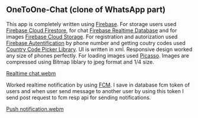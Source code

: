 ## OneToOne-Chat (clone of WhatsApp part)


This app is completely written using [Firebase](https://firebase.google.com/docs/android/setup). For storage users used [Firebase Cloud Firestore](https://firebase.google.com/docs/firestore/quickstart), for chat [Firebase Realtime Database](https://firebase.google.com/docs/database) and for images [Firebase Cloud Storage](https://firebase.google.com/docs/storage/android/start). For registration and autorization used [Firebase Autentification](https://firebase.google.com/docs/auth/android/start) by phone number and getting coutry codes used [Country Code Picker Library](https://github.com/hbb20/CountryCodePickerProject). UI is written in xml. Responsive design worked any size of phones perfectly. For loading images used  [Picasso](https://github.com/square/picasso). Images are compressed using Bitmap liblary to jpeg format and 1/4 size.

[Realtime chat.webm](https://github.com/Erdaulet0341/OneToOne-Chat/assets/98634106/cf9a809e-7c21-454a-b80c-80b065f2ca43)



Worked realtime notification by using [FCM](https://firebase.google.com/docs/cloud-messaging/android/client). I save in database fcm token of users and when user send message to another user by using this token I send post request to fcm resp api for sending notifications.


[Push notification.webm](https://github.com/Erdaulet0341/OneToOne-Chat/assets/98634106/2b2f4d94-c65f-4afb-b9f0-28118eacf70e)


